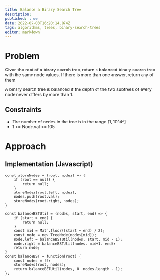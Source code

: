 ```yaml
---
title: Balance a Binary Search Tree
description: 
published: true
date: 2022-05-03T16:20:14.874Z
tags: algorithms, trees, binary-search-trees
editor: markdown
---
```


# Problem
Given the root of a binary search tree, return a balanced binary search tree with the same node values. If there is more than one answer, return any of them.

A binary search tree is balanced if the depth of the two subtrees of every node never differs by more than 1.

## Constraints
- The number of nodes in the tree is in the range [1, 10^4^].
- 1 <= Node.val <= 105

# Approach

## Implementation (Javascript)
```
const storeNodes = (root, nodes) => {
    if (root == null) {
        return null;
    }
    storeNodes(root.left, nodes);
    nodes.push(root.val);
    storeNodes(root.right, nodes);
}

const balanceBSTUtil = (nodes, start, end) => {
    if (start > end) {
        return null;
    }
    const mid = Math.floor((start + end) / 2);
    const node = new TreeNode(nodes[mid]);
    node.left = balanceBSTUtil(nodes, start, mid - 1);
    node.right = balanceBSTUtil(nodes, mid+1, end);
    return node;
}
const balanceBST = function(root) {
    const nodes = [];
    storeNodes(root, nodes);
    return balanceBSTUtil(nodes, 0, nodes.length - 1);
};
```
